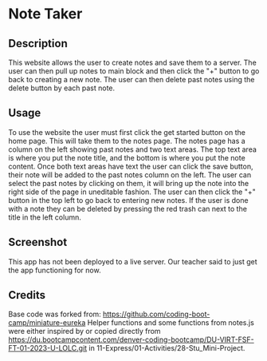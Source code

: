# Note Taker

## Description

This website allows the user to create notes and save them to a server. The user can then pull up notes to main block and then click the "+" button to go back to creating a new note. The user can then delete past notes using the delete button by each past note.

## Usage

To use the website the user must first click the get started button on the home page. This will take them to the notes page. The notes page has a column on the left showing past notes and two text areas. The top text area is where you put the note title, and the bottom is where you put the note content. Once both text areas have text the user can click the save button, their note will be added to the past notes column on the left. The user can select the past notes by clicking on them, it will bring up the note into the right side of the page in uneditable fashion. The user can then click the "+" button in the top left to go back to entering new notes. If the user is done with a note they can be deleted by pressing the red trash can next to the title in the left column.

## Screenshot

This app has not been deployed to a live server. Our teacher said to just get the app functioning for now.

## Credits

Base code was forked from: https://github.com/coding-boot-camp/miniature-eureka
Helper functions and some functions from notes.js were either inspired by or copied directly from https://du.bootcampcontent.com/denver-coding-bootcamp/DU-VIRT-FSF-FT-01-2023-U-LOLC.git in 11-Express/01-Activities/28-Stu_Mini-Project.
